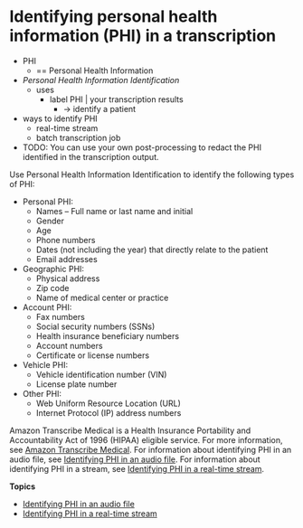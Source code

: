 # Identifying personal health information \(PHI\) in a transcription<a name="phi-id"></a>

* PHI
  * == Personal Health Information
* *Personal Health Information Identification*
  * uses   
    * label PHI | your transcription results
      * -> identify a patient
* ways to identify PHI
  * real-time stream
  * batch transcription job 
* TODO:
You can use your own post\-processing to redact the PHI identified in the transcription output\.

Use Personal Health Information Identification to identify the following types of PHI:
+ Personal PHI:
  + Names – Full name or last name and initial
  + Gender
  + Age
  + Phone numbers
  + Dates \(not including the year\) that directly relate to the patient
  + Email addresses
+ Geographic PHI:
  + Physical address
  + Zip code
  + Name of medical center or practice
+ Account PHI:
  + Fax numbers
  + Social security numbers \(SSNs\)
  + Health insurance beneficiary numbers
  + Account numbers
  + Certificate or license numbers
+ Vehicle PHI:
  + Vehicle identification number \(VIN\)
  + License plate number
+ Other PHI:
  + Web Uniform Resource Location \(URL\)
  + Internet Protocol \(IP\) address numbers

Amazon Transcribe Medical is a Health Insurance Portability and Accountability Act of 1996 \(HIPAA\) eligible service\. For more information, see [Amazon Transcribe Medical](transcribe-medical.md)\. For information about identifying PHI in an audio file, see [Identifying PHI in an audio file](phi-id-batch.md)\. For information about identifying PHI in a stream, see [Identifying PHI in a real\-time stream](phi-id-stream.md)\.

**Topics**
+ [Identifying PHI in an audio file](phi-id-batch.md)
+ [Identifying PHI in a real\-time stream](phi-id-stream.md)